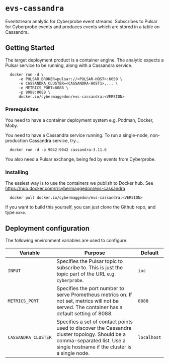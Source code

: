 # `evs-cassandra`

Eventstream analytic for Cyberprobe event streams.  Subscribes to Pulsar
for Cyberprobe events and produces events which are stored in a table on
Cassandra.

## Getting Started

The target deployment product is a container engine.  The analytic expects
a Pulsar service to be running, along with a Cassandra service.

```
  docker run -d \
      -e PULSAR_BROKER=pulsar://<PULSAR-HOST>:6650 \
      -e CASSANDRA_CLUSTER=<CASSANDRA-HOST1>,... \
      -e METRICS_PORT=8088 \
      -p 8088:8088 \
      docker.io/cybermaggedon/evs-cassandra:<VERSION>
```
      
### Prerequisites

You need to have a container deployment system e.g. Podman, Docker, Moby.

You need to have a Cassandra service running.  To run a single-node,
non-production Cassandra service, try...

```
  docker run -d -p 9042:9042 cassandra:3.11.6
```

You also need a Pulsar exchange, being fed by events from Cyberprobe.

### Installing

The easiest way is to use the containers we publish to Docker hub.
See https://hub.docker.com/r/cybermaggedon/evs-cassandra

```
  docker pull docker.io/cybermaggedon/evs-cassandra:<VERSION>
```

If you want to build this yourself, you can just clone the Github repo,
and type `make`.

## Deployment configuration

The following environment variables are used to configure:

| Variable | Purpose | Default |
|----------|---------|---------|
| `INPUT` | Specifies the Pulsar topic to subscribe to.  This is just the topic part of the URL e.g. `cyberprobe`. | `ioc` |
| `METRICS_PORT` | Specifies the port number to serve Prometheus metrics on.  If not set, metrics will not be served. The container has a default setting of 8088. | `8088` |
| `CASSANDRA_CLUSTER` | Specifies a set of contact points used to discover the Cassandra cluster topology.  Should be a comma-separated list.  Use a single hostname if the cluster is a single node. | `localhost` |


